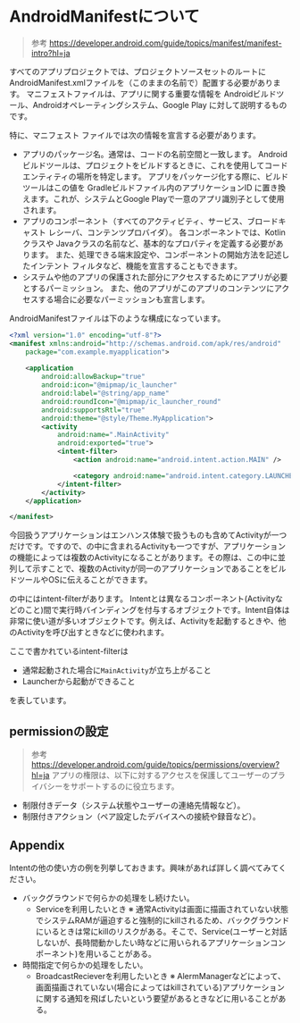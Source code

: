 # AndroidManifestについて
> 参考 https://developer.android.com/guide/topics/manifest/manifest-intro?hl=ja

すべてのアプリプロジェクトでは、プロジェクトソースセットのルートに AndroidManifest.xmlファイルを（このままの名前で）配置する必要があります。 マニフェストファイルは、アプリに関する重要な情報を Androidビルドツール、Androidオペレーティングシステム、Google Play に対して説明するものです。

特に、マニフェスト ファイルでは次の情報を宣言する必要があります。

- アプリのパッケージ名。通常は、コードの名前空間と一致します。 Android ビルドツールは、プロジェクトをビルドするときに、これを使用してコードエンティティの場所を特定します。 アプリをパッケージ化する際に、ビルドツールはこの値を Gradleビルドファイル内のアプリケーションID に置き換えます。これが、システムとGoogle Playで一意のアプリ識別子として使用されます。 
- アプリのコンポーネント（すべてのアクティビティ、サービス、ブロードキャスト レシーバ、コンテンツプロバイダ）。 各コンポーネントでは、Kotlinクラスや Javaクラスの名前など、基本的なプロパティを定義する必要があります。 また、処理できる端末設定や、コンポーネントの開始方法を記述したインテント フィルタなど、機能を宣言することもできます。 
- システムや他のアプリの保護された部分にアクセスするためにアプリが必要とするパーミッション。 また、他のアプリがこのアプリのコンテンツにアクセスする場合に必要なパーミッションも宣言します。 

AndroidManifestファイルは下のような構成になっています。

```xml
<?xml version="1.0" encoding="utf-8"?>
<manifest xmlns:android="http://schemas.android.com/apk/res/android"
    package="com.example.myapplication">
    
    <application
        android:allowBackup="true"
        android:icon="@mipmap/ic_launcher"
        android:label="@string/app_name"
        android:roundIcon="@mipmap/ic_launcher_round"
        android:supportsRtl="true"
        android:theme="@style/Theme.MyApplication">
        <activity
            android:name=".MainActivity"
            android:exported="true">
            <intent-filter>
                <action android:name="android.intent.action.MAIN" />

                <category android:name="android.intent.category.LAUNCHER" />
            </intent-filter>
        </activity>
    </application>

</manifest>
```

今回扱うアプリケーションはエンハンス体験で扱うものも含めてActivityが一つだけです。ですので、<application></application>の中に含まれるActivityも一つですが、アプリケーションの機能によっては複数のActivityになることがあります。その際は、この中に並列して示すことで、複数のActivityが同一のアプリケーションであることをビルドツールやOSに伝えることができます。

<activity></activity>の中にはintent-filterがあります。
Intentとは異なるコンポーネント(Activityなどのこと)間で実行時バインディングを付与するオブジェクトです。Intent自体は非常に使い道が多いオブジェクトです。例えば、Activityを起動するときや、他のActivityを呼び出すときなどに使われます。

ここで書かれているintent-filterは
- 通常起動された場合に`MainActivity`が立ち上がること
- Launcherから起動ができること

を表しています。

## permissionの設定
> 参考 https://developer.android.com/guide/topics/permissions/overview?hl=ja
アプリの権限は、以下に対するアクセスを保護してユーザーのプライバシーをサポートするのに役立ちます。

- 制限付きデータ（システム状態やユーザーの連絡先情報など）。
- 制限付きアクション（ペア設定したデバイスへの接続や録音など）。


## Appendix
Intentの他の使い方の例を列挙しておきます。興味があれば詳しく調べてみてください。
- バックグラウンドで何らかの処理をし続けたい。
  - Serviceを利用したいとき
  ※ 通常Activityは画面に描画されていない状態でシステムRAMが逼迫すると強制的にkillされるため、バックグラウンドにいるときは常にkillのリスクがある。そこで、Service(ユーザーと対話しないが、長時間動かしたい時などに用いられるアプリケーションコンポーネント)を用いることがある。
- 時間指定で何らかの処理をしたい。
  - BroadcastRecieverを利用したいとき
  ※ AlermManagerなどによって、画面描画されていない(場合によってはkillされている)アプリケーションに関する通知を飛ばしたいという要望があるときなどに用いることがある。